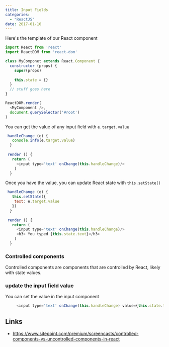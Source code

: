 ```yaml
---
title: Input Fields
categories:
  - "ReactJS"
date: 2017-01-10
---
```


Here's the template of our React component

```javascript
import React from 'react'
import ReactDOM from 'react-dom'

class MyComponet extends React.Component {
  constructor (props) {
    super(props)
    
    this.state = {}
  }
  // stuff goes here
}

ReactDOM.render(
  <MyComponent />,
  document.querySelector('#root')
)
```

You can get the value of any input field with  `e.target.value`

```javascript
 handleChange (e) {
   console.info(e.target.value)
  }
 
 render () {
   return (
     <input type='text' onChange(this.handleChange)/>
    )
  }
```

Once you have the value, you can update React state with `this.setState()`

```javascript
 handleChange (e) {
   this.setState({
    text: e.target.value
   })
  }
 
 render () {
   return (
     <input type='text' onChange(this.handleChange)/>
     <h3> You typed {this.state.text}</h3>
    )
  }
```

### Controlled components
Controlled components are components that are controlled by React, likely with state values.

### update the input field value
You can set the value in the input component

```javascript
     <input type='text' onChange(this.handleChange) value={this.state.text}/>
```

Links
---
- https://www.sitepoint.com/premium/screencasts/controlled-components-vs-uncontrolled-components-in-react
